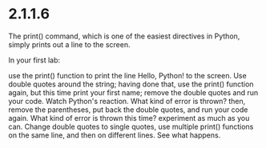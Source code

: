 # 2.1.1.6

The print() command, which is one of the easiest directives in Python, simply prints out a line to the screen.

In your first lab:

use the print() function to print the line Hello, Python! to the screen. Use double quotes around the string;
having done that, use the print() function again, but this time print your first name;
remove the double quotes and run your code. Watch Python's reaction. What kind of error is thrown?
then, remove the parentheses, put back the double quotes, and run your code again. What kind of error is thrown this time?
experiment as much as you can. Change double quotes to single quotes, use multiple print() functions on the same line, and then on different lines. See what happens.